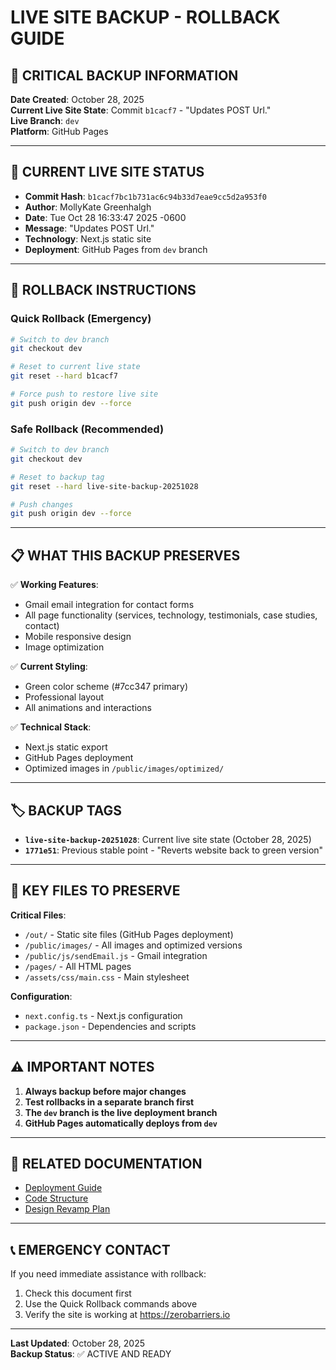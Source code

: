 # LIVE SITE BACKUP - ROLLBACK GUIDE

## 🚨 CRITICAL BACKUP INFORMATION

**Date Created**: October 28, 2025  
**Current Live Site State**: Commit `b1cacf7` - "Updates POST Url."  
**Live Branch**: `dev`  
**Platform**: GitHub Pages  

---

## 📍 CURRENT LIVE SITE STATUS

- **Commit Hash**: `b1cacf7bc1b731ac6c94b33d7eae9cc5d2a953f0`
- **Author**: MollyKate Greenhalgh
- **Date**: Tue Oct 28 16:33:47 2025 -0600
- **Message**: "Updates POST Url."
- **Technology**: Next.js static site
- **Deployment**: GitHub Pages from `dev` branch

---

## 🔄 ROLLBACK INSTRUCTIONS

### Quick Rollback (Emergency)
```bash
# Switch to dev branch
git checkout dev

# Reset to current live state
git reset --hard b1cacf7

# Force push to restore live site
git push origin dev --force
```

### Safe Rollback (Recommended)
```bash
# Switch to dev branch
git checkout dev

# Reset to backup tag
git reset --hard live-site-backup-20251028

# Push changes
git push origin dev --force
```

---

## 📋 WHAT THIS BACKUP PRESERVES

✅ **Working Features**:
- Gmail email integration for contact forms
- All page functionality (services, technology, testimonials, case studies, contact)
- Mobile responsive design
- Image optimization

✅ **Current Styling**:
- Green color scheme (#7cc347 primary)
- Professional layout
- All animations and interactions

✅ **Technical Stack**:
- Next.js static export
- GitHub Pages deployment
- Optimized images in `/public/images/optimized/`

---

## 🏷️ BACKUP TAGS

- **`live-site-backup-20251028`**: Current live site state (October 28, 2025)
- **`1771e51`**: Previous stable point - "Reverts website back to green version"

---

## 📁 KEY FILES TO PRESERVE

**Critical Files**:
- `/out/` - Static site files (GitHub Pages deployment)
- `/public/images/` - All images and optimized versions
- `/public/js/sendEmail.js` - Gmail integration
- `/pages/` - All HTML pages
- `/assets/css/main.css` - Main stylesheet

**Configuration**:
- `next.config.ts` - Next.js configuration
- `package.json` - Dependencies and scripts

---

## ⚠️ IMPORTANT NOTES

1. **Always backup before major changes**
2. **Test rollbacks in a separate branch first**
3. **The `dev` branch is the live deployment branch**
4. **GitHub Pages automatically deploys from `dev`**

---

## 🔗 RELATED DOCUMENTATION

- [Deployment Guide](deployment.md)
- [Code Structure](CODE_STRUCTURE.md)
- [Design Revamp Plan](DESIGN_REVAMP_PLAN.md)

---

## 📞 EMERGENCY CONTACT

If you need immediate assistance with rollback:
1. Check this document first
2. Use the Quick Rollback commands above
3. Verify the site is working at https://zerobarriers.io

---

**Last Updated**: October 28, 2025  
**Backup Status**: ✅ ACTIVE AND READY
